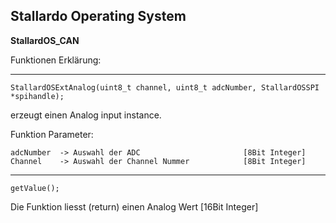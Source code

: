 ## **Stallardo Operating System**
**StallardOS_CAN**


Funktionen Erklärung:
_______________________________________________________________
```
StallardOSExtAnalog(uint8_t channel, uint8_t adcNumber, StallardOSSPI *spihandle);
````
erzeugt einen Analog input instance.

Funktion Parameter:
```
adcNumber  -> Auswahl der ADC                       [8Bit Integer]
Channel    -> Auswahl der Channel Nummer            [8Bit Integer]
```


_______________________________________________________________
```
getValue();
```

Die Funktion liesst (return) einen Analog Wert      [16Bit Integer]


```
